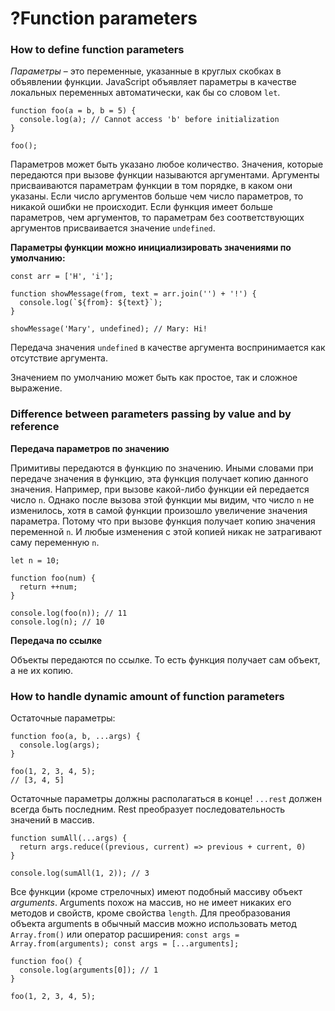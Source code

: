 # ?Function parameters

### How to define function parameters

_Параметры_ – это переменные, указанные в круглых скобках в объявлении функции. JavaScript объявляет параметры в качестве локальных переменных автоматически, как бы со словом `let`.

~~~
function foo(a = b, b = 5) {
  console.log(a); // Cannot access 'b' before initialization
}

foo();
~~~

Параметров может быть указано любое количество. Значения, которые передаются при вызове функции называются аргументами. Аргументы присваиваются параметрам функции в том порядке, в каком они указаны. Если число аргументов больше чем число параметров, то никакой ошибки не происходит. Если функция имеет больше параметров, чем аргументов, то параметрам без соответствующих аргументов присваивается значение `undefined`.

__Параметры функции можно инициализировать значениями по умолчанию:__

~~~
const arr = ['H', 'i'];

function showMessage(from, text = arr.join('') + '!') {
  console.log(`${from}: ${text}`);
}

showMessage('Mary', undefined); // Mary: Hi!
~~~

Передача значения `undefined` в качестве аргумента воспринимается как отсутствие аргумента. 

Значением по умолчанию может быть как простое, так и сложное выражение.

### Difference between parameters passing by value and by reference

__Передача параметров по значению__

Примитивы передаются в функцию по значению. Иными словами при передаче значения в функцию, эта функция получает копию данного значения.
Например, при вызове какой-либо функции ей передается число `n`. Однако после вызова этой функции мы видим, что число `n` не изменилось, хотя в самой функции произошло увеличение значения параметра. Потому что при вызове функция получает копию значения переменной `n`. И любые изменения с этой копией никак не затрагивают саму переменную `n`.

~~~
let n = 10;

function foo(num) {
  return ++num;
}

console.log(foo(n)); // 11
console.log(n); // 10
~~~

__Передача по ссылке__

Объекты передаются по ссылке. То есть функция получает сам объект, а не их копию.

### How to handle dynamic amount of function parameters

Остаточные параметры:

~~~
function foo(a, b, ...args) {
  console.log(args);
}

foo(1, 2, 3, 4, 5);
// [3, 4, 5]
~~~

Остаточные параметры должны располагаться в конце! `...rest` должен всегда быть последним.
Rest преобразует последовательность значений в массив.

~~~
function sumAll(...args) {
  return args.reduce((previous, current) => previous + current, 0)
}

console.log(sumAll(1, 2)); // 3
~~~

Все функции (кроме стрелочных) имеют подобный массиву объект _arguments_.
Arguments похож на массив, но не имеет никаких его методов и свойств, кроме свойства `length`. Для преобразования объекта arguments в обычный массив можно использовать метод `Array.from()` или оператор расширения: `const args = Array.from(arguments); const args = [...arguments];`

~~~
function foo() {
  console.log(arguments[0]); // 1
}

foo(1, 2, 3, 4, 5);
~~~
